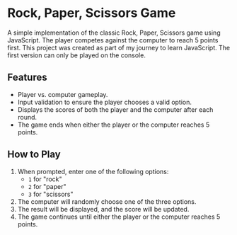 # Rock, Paper, Scissors Game

A simple implementation of the classic Rock, Paper, Scissors game using JavaScript. The player competes against the computer to reach 5 points first. This project was created as part of my journey to learn JavaScript. The first version can only be played on the console.

## Features

- Player vs. computer gameplay.
- Input validation to ensure the player chooses a valid option.
- Displays the scores of both the player and the computer after each round.
- The game ends when either the player or the computer reaches 5 points.

## How to Play

1. When prompted, enter one of the following options:
   - `1` for "rock"
   - `2` for "paper"
   - `3` for "scissors"
2. The computer will randomly choose one of the three options.
3. The result will be displayed, and the score will be updated.
4. The game continues until either the player or the computer reaches 5 points.
